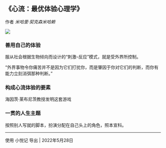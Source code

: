 
## 《心流：最优体验心理学》
作者 *米哈里·契克森米哈赖*

![](https://wfqqreader-1252317822.image.myqcloud.com/cover/826/921826/t6_921826.jpg)

### 善用自己的体验

服从社会根据生物倾向而设计的“刺激–反应”模式，就是受外界所控制。

“外界事物令你痛苦并不是因为它们打扰你，而是肇因于你对它们的判断，而你有能力立刻消弭那种判断。”

### 构成心流体验的要素

海因茨·莱布尼茨教授发明这套游戏

### 一贯的人生主题

按照别人写就的脚本，扮演分配在自己头上的角色，照本宣科。
 

---
使用  小悦记  导出 | 2022年5月28日 
